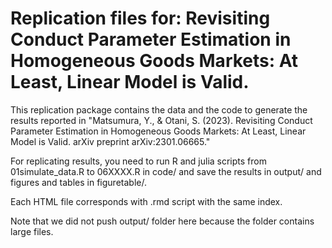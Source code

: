 # Replication files for: Revisiting Conduct Parameter Estimation in Homogeneous Goods Markets: At Least, Linear Model is Valid. 

This replication package contains the data and the code to generate the results reported in "Matsumura, Y., & Otani, S. (2023). Revisiting Conduct Parameter Estimation in Homogeneous Goods Markets: At Least, Linear Model is Valid. arXiv preprint arXiv:2301.06665."

For replicating results, you need to run R and julia scripts from 01simulate_data.R to 06XXXX.R in code/ and save the results in output/ and figures and tables in figuretable/. 

Each HTML file corresponds with .rmd script with the same index.

Note that we did not push output/ folder here because the folder contains large files.
